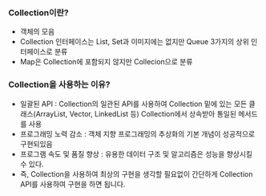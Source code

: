 ### Collection이란?
- 객체의 모음  
- Collection 인터페이스는 List, Set과 이미지에는 없지만 Queue 3가지의 상위 인터페이스로 분류  
- Map은 Collection에 포함되지 않지만 Collecion으로 분류  

### Collection을 사용하는 이유?  
- 일괄된 API : Collection의 일관된 API를 사용하여 Collection 밑에 있는 모든 클래스(ArrayList, Vector, LinkedList 등) Collection에서 상속받아 통일된 메서드를 사용  
- 프로그래밍 노력 감소 : 객체 지향 프로그래밍의 추상화의 기본 개념이 성공적으로 구현되있음  
- 프로그램 속도 및 품질 향상 : 유용한 데이터 구조 및 알고리즘은 성능을 향상시킬 수 있다.  
- 즉, Collection을 사용하여 최상의 구현을 생각할 필요없이 간단하게 Collection API를 사용하여 구현을 하면 됩니다.  
